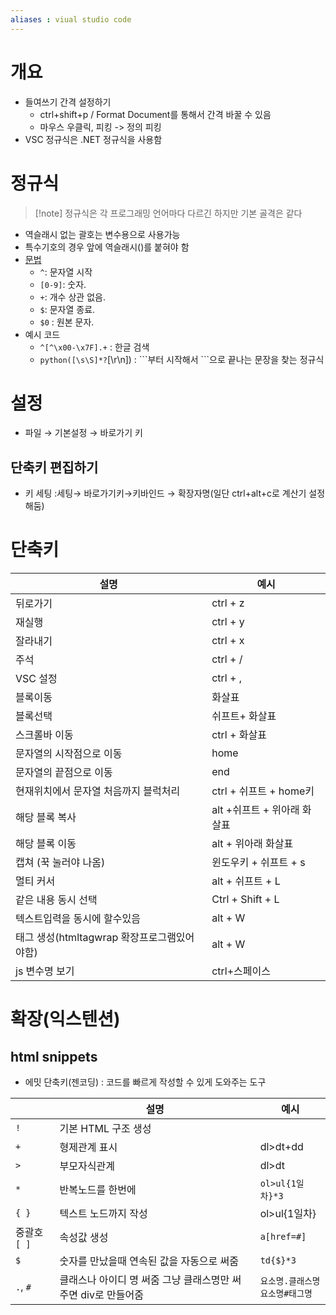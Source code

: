 ```yaml
---
aliases : viual studio code
---
```


# 개요
- 들여쓰기 간격 설정하기 
	- ctrl+shift+p / Format Document를 통해서 간격 바꿀 수 있음
	- 마우스 우클릭, 피킹 -> 정의 피킹
- VSC 정규식은 .NET 정규식을 사용함 

# 정규식
>[!note] 정규식은 각 프로그래밍 언어마다 다르긴 하지만 기본 골격은 같다
-   역슬래시 없는 괄호는 변수용으로 사용가능
-   특수기호의 경우 앞에 역슬래시(\)를 붙혀야 함
- [문법](https://learn.microsoft.com/ko-kr/visualstudio/ide/using-regular-expressions-in-visual-studio?view=vs-2022)
	-   `^`: 문자열 시작
	-   `[0-9]`: 숫자.
	-   `+`: 개수 상관 없음.
	-   `$`: 문자열 종료.
	-   `$0` : 원본 문자.
- 예시 코드
	- `^[^\x00-\x7F].+` : 한글 검색
	- ```python([\s\S]*?```[\r\n]) : \`\`\`부터 시작해서 \`\`\`으로 끝나는 문장을 찾는 정규식


# 설정
- 파일 → 기본설정 → 바로가기 키

## 단축키 편집하기
- 키 세팅 :세팅→ 바로가기키→키바인드 → 확장자명(일단 ctrl+alt+c로 계산기 설정해둠)

# 단축키
설명       | 예시             
--------- | ---------------- 
뒤로가기 | ctrl + z
재실행 | ctrl + y
잘라내기 | ctrl + x
주석 | ctrl + /
VSC 설정 | ctrl + ,
블록이동 | 화살표
블록선택 | 쉬프트+ 화살표
스크롤바 이동 | ctrl + 화살표
문자열의 시작점으로 이동 | home
문자열의 끝점으로 이동 | end
현재위치에서 문자열 처음까지 블럭처리 | ctrl + 쉬프트 + home키
해당 블록 복사 | alt +쉬프트 + 위아래 화살표
해당 블록 이동 | alt + 위아래 화살표
캡쳐 (꾹 눌러야 나옴) | 윈도우키 + 쉬프트 + s
멀티 커서 | alt + 쉬프트 + L
같은 내용 동시 선택 | Ctrl + Shift + L
텍스트입력을 동시에 할수있음 | alt + W
태그 생성(htmltagwrap 확장프로그램있어야함) | alt + W
js 변수명 보기 | ctrl+스페이스

# 확장(익스텐션)
## html snippets
- 에밋 단축키(젠코딩) : 코드를 빠르게 작성할 수 있게 도와주는 도구

|              | 설명                                      | 예시             |
| ------------ | ----------------------------------------- | ---------------- |
| `!`          | 기본 HTML 구조 생성                       |                  |
| `+`          | 형제관계 표시                             | dl>dt+dd         |
| `>`          | 부모자식관계                              | dl>dt            |
| `*`          | 반복노드를 한번에                         | `ol>ul{1일차}*3` |
| `{ }`        | 텍스트 노드까지 작성                      | ol>ul{1일차}     |
| 중괄호 `[ ]` | 속성값 생성                               | `a[href=#]`      |
| `$`          | 숫자를 만났을때 연속된 값을 자동으로 써줌 | `td{$}*3`        |
| `.`, `#`             |  클래스나 아이디 명 써줌 그냥 클래스명만 써주면 div로 만들어줌                | `요소명.클래스명`<br>`요소명#태그명 `                |
